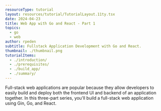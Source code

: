 ```yaml
---
resourceType: tutorial
layout: resources/tutorial/TutorialLayout.11ty.tsx
date: 2024-04-23
title: Web App with Go and React - Part 1
topics:
  - go
  - web
author: rpeden
subtitle: Fullstack Application Development with Go and React.
thumbnail: ./thumbnail.png
tutorialItems:
  - ./introduction/
  - ./prerequisites/
  - ./build_app/
  - ./summary/
---
```


Full-stack web applications are popular because they allow developers to easily build and deploy both the frontend UI and backend of an application together. In this three-part series, you'll build a full-stack web application using Gin, Go, and React.
